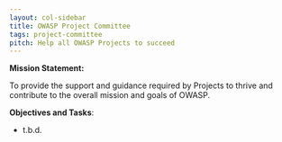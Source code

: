 ```yaml
---
layout: col-sidebar
title: OWASP Project Committee
tags: project-committee
pitch: Help all OWASP Projects to succeed
---
```


**Mission Statement:**

To provide the support and guidance required by Projects to thrive and
contribute to the overall mission and goals of OWASP.

**Objectives and Tasks**:

- t.b.d.

